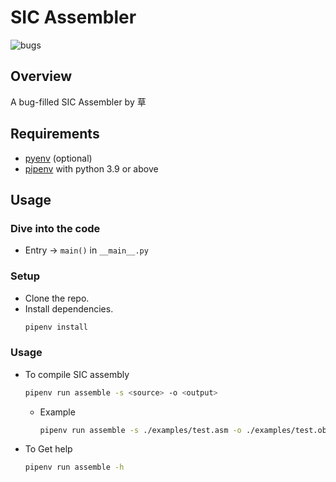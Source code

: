 # SIC Assembler
![bugs](https://img.shields.io/badge/Bugs-A_lot-orange?&style=flat-square&logo=stackoverflow&logoColor=white) 

Overview
---
A bug-filled SIC Assembler by 草

Requirements
---
- [pyenv](https://github.com/pyenv/pyenv) (optional)
- [pipenv](https://github.com/pypa/pipenv) with python 3.9 or above

Usage
---
### Dive into the code
- Entry -> `main()` in `__main__.py`

### Setup
- Clone the repo.
- Install dependencies.
  ```sh
  pipenv install
  ```

### Usage
- To compile SIC assembly
  ```sh
  pipenv run assemble -s <source> -o <output>
  ```
  - Example
    ```sh
    pipenv run assemble -s ./examples/test.asm -o ./examples/test.obj
    ```
- To Get help
  ```sh
  pipenv run assemble -h
  ```

